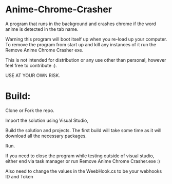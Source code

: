 # Anime-Chrome-Crasher
A program that runs in the background and crashes chrome if the word anime is detected in the tab name.


Warning this program will boot itself up when you re-load up your computer. To remove the program from start up and kill any instances of it run the Remove Anime Chrome Crasher exe.


This is not intended for distribution or any use other than personal, however feel free to contribute :).

USE AT YOUR OWN RISK.

# Build:
Clone or Fork the repo.

Import the solution using Visual Studio,

Build the solution and projects. The first build will take some time as it will download all the necessary packages.

Run. 

If you need to close the program while testing outside of visual studio, either end via task manager or run Remove Anime Chrome Crasher.exe :)

Also need to change the values in the WeebHook.cs to be your webhooks ID and Token
